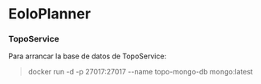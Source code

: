 # EoloPlanner

### TopoService
Para arrancar la base de datos de TopoService:
> docker run -d -p 27017:27017 --name topo-mongo-db mongo:latest 